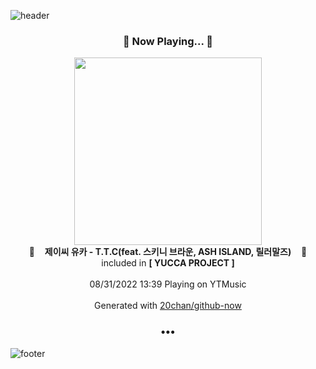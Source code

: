 ![header](https://capsule-render.vercel.app/api?type=wave&height=170&section=header&text=Hi.%20I'm%20SHIFT&fontColor=090707&fontAlignX=45&fontAlignY=65&fontSize=100)

<h3 align="center">🎵 Now Playing... 🎵</h3>
<p align="center">
  <a href="https://music.youtube.com/watch?v=nALCtKe1NZ8">
    <img width="300" src="https://lh3.googleusercontent.com/54lH1qXORqblCDMwzoT0a5fk3G1ZKsQl79LzeMxma2-uX1O-IkAXFcDpSuA7HFhpiuvF3sPcPB3I8X28">
  </a>
  <br>
  🎵&nbsp&nbsp&nbsp <b>제이씨 유카 - T.T.C(feat. 스키니 브라운, ASH ISLAND, 릴러말즈)</b> &nbsp&nbsp&nbsp🎵
  <br>
  included in <b>[ YUCCA PROJECT ]</b>
  
  <br />
  <br />
  08/31/2022 13:39 Playing on YTMusic
  <br />
  <br />
  Generated with <a href="https://github.com/20chan/github-now">20chan/github-now</a>
</p>

<h3 align="center">•••</h3>

![footer](https://capsule-render.vercel.app/api?type=wave&height=150&section=footer)
